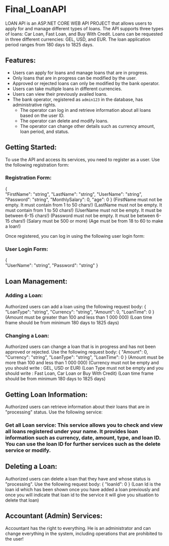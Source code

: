 # Final_LoanAPI

LOAN API is an ASP.NET CORE WEB API PROJECT that allows users to apply for and manage different types of loans. The API supports three types of loans: Car Loan, Fast Loan, and Buy With Credit. Loans can be requested in three different currencies: GEL, USD, and EUR. The loan application period ranges from 180 days to 1825 days.

## Features:

- Users can apply for loans and manage loans that are in progress.
- Only loans that are in progress can be modified by the user.
- Approved or rejected loans can only be modified by the bank operator.
- Users can take multiple loans in different currencies.
- Users can view their previously availed loans.
- The bank operator, registered as `admin123` in the database, has administrative rights.
  - The operator can log in and retrieve information about all loans based on the user ID.
  - The operator can delete and modify loans.
  - The operator can change other details such as currency amount, loan period, and status.

## Getting Started:

To use the API and access its services, you need to register as a user. Use the following registration form:

### Registration Form:

{  
  "FirstName": "string",
  "LastName": "string",
  "UserName": "string",
  "Password": "string",
  "MonthlySalary": 0,
  "age": 0
}
(FirstName must not be empty. It must contain from 1 to 50 chars!)
(LastName must not be empty. It must contain from 1 to 50 chars!)
(UserName must not be empty. It must be  between  6-15 chars!)
(Password must not be empty. It must be  between  6-15 chars!)
(Salary must be 500 or more)
(Age must be from 18 to 60 to make a loan!)

Once registered, you can log in using the following user login form:

### User Login Form:
{  
  "UserName": "string",
  "Password": "string"
}
## Loan Management:
### Adding a Loan:
Authorized users can add a loan using the following request body:
{
  "LoanType": "string",
  "Currency": "string",
  "Amount": 0,
  "LoanTime": 0
}
(Amount must be greater than 100 and less than 1 000 000)
(Loan time frame should be from minimum 180 days to 1825 days)

### Changing a Loan:
Authorized users can change a loan that is in progress and has not been approved or rejected. Use the following request body:
{
  "Amount": 0,
  "Currency": "string",
  "LoanType": "string",
  "LoanTime": 0
}
(Amount must be more than 100 and less than 1 000 000)
(Currency must not be empty and you should  write : GEL, USD or EUR)
(Loan Type must not be empty and you should  write : Fast Loan, Car Loan or Buy With Credit)
(Loan time frame should be from minimum 180 days to 1825 days)

## Getting Loan Information:
Authorized users can retrieve information about their loans that are in "processing" status. Use the following service:

### Get all Loan service: This service allows you to check and view all loans registered under your name. It provides loan information such as currency, date, amount, type, and loan ID. You can use the loan ID for further services such as the delete service or modify.

## Deleting a Loan:
Authorized users can delete a loan that they have and whose status is "processing". Use the following request body:
{
  "loanId": 0
}
(Loan Id is the loan id which has been shown once you have added a loan previously and once you will indicate that loan id to the service it will give you situation to delete that loan)

## Accountant (Admin) Services:
Accountant has the right to everything. He is an administrator and can change everything in the system, including operations that are prohibited to the user!
